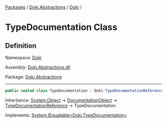 [Packages](../../README.md) / [Doki.Abstractions](../README.md) / [Doki](README.md) / 

# TypeDocumentation Class

## Definition

Namespace: [Doki](README.md)

Assembly: [Doki.Abstractions.dll](../README.md)

Package: [Doki.Abstractions](https://www.nuget.org/packages/Doki.Abstractions)

---

```csharp
public sealed class TypeDocumentation : Doki.TypeDocumentationReference, System.IEquatable<Doki.TypeDocumentation>
```

Inheritance: [System.Object](https://learn.microsoft.com/en-us/dotnet/api/System.Object) → [DocumentationObject](Doki.DocumentationObject.md) → [TypeDocumentationReference](Doki.TypeDocumentationReference.md) → TypeDocumentation

Implements: [System.IEquatable&lt;Doki.TypeDocumentation&gt;](https://learn.microsoft.com/en-us/dotnet/api/System.IEquatable&lt;Doki.TypeDocumentation&gt;)

